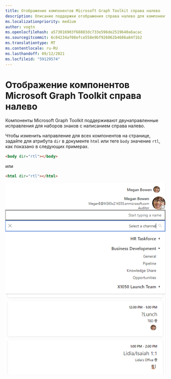 ```yaml
---
title: Отображение компонентов Microsoft Graph Toolkit справа налево
description: Описание поддержки отображения справа налево для компонентов Microsoft Graph Toolkit.
ms.localizationpriority: medium
author: vogtn
ms.openlocfilehash: a573016903f68883dc733e596de2519640a6acac
ms.sourcegitcommit: 6c04234af08efce558e9bf926062b4686a84f1b2
ms.translationtype: MT
ms.contentlocale: ru-RU
ms.lasthandoff: 09/12/2021
ms.locfileid: "59129574"
---
```

# <a name="display-microsoft-graph-toolkit-components-right-to-left-rtl"></a>Отображение компонентов Microsoft Graph Toolkit справа налево

Компоненты Microsoft Graph Toolkit поддерживают двунаправленные исправления для наборов знаков с написанием справа налево.

Чтобы изменить направление для всех компонентов на странице, задайте для атрибута `dir` в документе `html` или теге `body` значение `rtl`, как показано в следующих примерах.

```html
<body dir="rtl"></body>
```

или

```html
<html dir="rtl"></html>
```

![справа налево](../images/rightToLeft.png)
